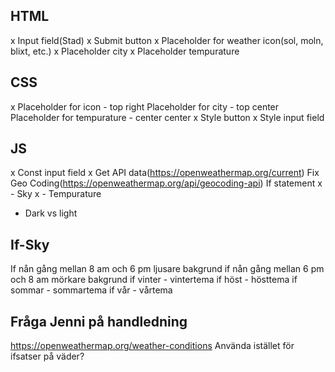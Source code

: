 ## HTML

x Input field(Stad) 
x Submit button 
x Placeholder for weather icon(sol, moln, blixt, etc.) 
x Placeholder city 
x Placeholder tempurature

## CSS

x Placeholder for icon - top right 
Placeholder for city - top center 
Placeholder for tempurature - center center 
x Style button 
x Style input field 

## JS

x Const input field 
x Get API data(https://openweathermap.org/current) 
Fix Geo Coding(https://openweathermap.org/api/geocoding-api) 
If statement 
x - Sky 
x - Tempurature

- Dark vs light

## If-Sky
If nån gång mellan 8 am och 6 pm ljusare bakgrund
if nån gång mellan 6 pm och 8 am mörkare bakgrund
if vinter - vintertema
if höst - hösttema
if sommar - sommartema
if vår - vårtema

## Fråga Jenni på handledning
https://openweathermap.org/weather-conditions 
Använda istället för ifsatser på väder?
